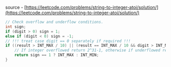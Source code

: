 source - [https://leetcode.com/problems/string-to-integer-atoi/solution/](https://leetcode.com/problems/string-to-integer-atoi/solution/)
```cpp
// Check overflow and underflow conditions. 
int sign;
if (digit > 0) sign = 1;
else if (digit < 0) sign = -1;
// !!! treat case digit == 0 separately if required !!!
if ((result > INT_MAX / 10) || (result == INT_MAX / 10 && digit > INT_MAX % 10)) { 
    // If integer overflowed return 2^31-1, otherwise if underflowed return -2^31.    
    return sign == 1 ? INT_MAX : INT_MIN;
}
```